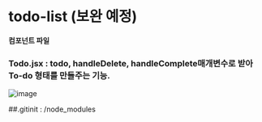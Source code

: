 # todo-list  (보완 예정)

**컴포넌트 파일**
### Todo.jsx : todo, handleDelete, handleComplete매개변수로 받아 To-do 형태를 만들주는 기능.
![image](https://github.com/HojinLim/todo-list/assets/69897998/76634d6f-a940-4dbc-9888-4e3acf32803f)



##.gitinit  : /node_modules

